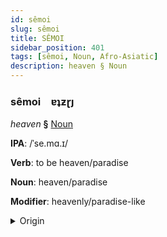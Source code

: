 ```yaml
---
id: sêmoi
slug: sêmoi
title: SÊMOI
sidebar_position: 401
tags: [sêmoi, Noun, Afro-Asiatic]
description: heaven § Noun
---
```


### sêmoi&emsp;<span kind="abugida">ɐʇƶɽȷ</span>

*heaven* **§** [Noun](../../tags/Noun)

**IPA**: /ˈse.mɑ.ɪ/

**Verb**: to be heaven/paradise

**Noun**: heaven/paradise

**Modifier**: heavenly/paradise-like

<details>
    <summary>Origin</summary>
    Tigrinya ሰማይ sämay /semaɪ̯/<br/>
    <em>Afro-Asiatic Language Family</em>
</details>